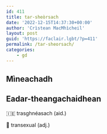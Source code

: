 ```yaml
---
id: 411
title: tar-sheòrsach
date: '2022-12-15T14:37:30+00:00'
author: 'Crìstean MacMhìcheil'
layout: post
guid: 'https://faclair.lgbt/?p=411'
permalink: /tar-sheorsach/
categories:
    - gd
---
```


## Mìneachadh

## Eadar-theangachaidhean

&#x1f1ee;&#x1f1ea; trasghnéasach (aid.)

&#x1f3f4;&#xe0067;&#xe0062;&#xe0065;&#xe006e;&#xe0067;&#xe007f; transexual (adj.)